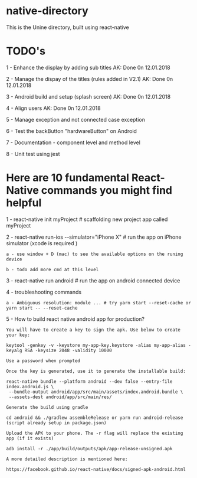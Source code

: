 # native-directory

This is the Unine directory, built using react-native

# TODO's

1 - Enhance the display by adding sub titles  AK: Done 0n 12.01.2018

2 - Manage the dispay of the titles (rules added in V2.1) AK: Done 0n 12.01.2018

3 - Android build and setup (splash screen) AK: Done 0n 12.01.2018

4 - Align users AK: Done 0n 12.01.2018

5 - Manage exception and not connected case exception

6 - Test the backButton "hardwareButton" on Android

7 - Documentation - component level and method level 

8 - Unit test using jest

# Here are 10 fundamental React-Native commands you might find helpful

1 -  react-native init myProject    # scaffolding new project app called myProject

2 -  react-native run-ios --simulator="iPhone X"    # run the app on iPhone simulator (xcode is required )
   
    a - use window + D (mac) to see the available options on the runing device 
    
    b - todo add more cmd at this level 

3 -  react-native run android  # run the app on android connected device 

4 - troubleshooting commands
    
    a - Ambiguous resolution: module ... # try yarn start --reset-cache or yarn start -- --reset-cache

5 - How to build react native android app for production?
  
    You will have to create a key to sign the apk. Use below to create your key:

    keytool -genkey -v -keystore my-app-key.keystore -alias my-app-alias -keyalg RSA -keysize 2048 -validity 10000

    Use a password when prompted

    Once the key is generated, use it to generate the installable build:

    react-native bundle --platform android --dev false --entry-file index.android.js \
     --bundle-output android/app/src/main/assets/index.android.bundle \
     --assets-dest android/app/src/main/res/

    Generate the build using gradle

    cd android && ./gradlew assembleRelease or yarn run android-release (script already setup in package.json)

    Upload the APK to your phone. The -r flag will replace the existing app (if it exists)

    adb install -r ./app/build/outputs/apk/app-release-unsigned.apk

    A more detailed description is mentioned here: 

    https://facebook.github.io/react-native/docs/signed-apk-android.html




